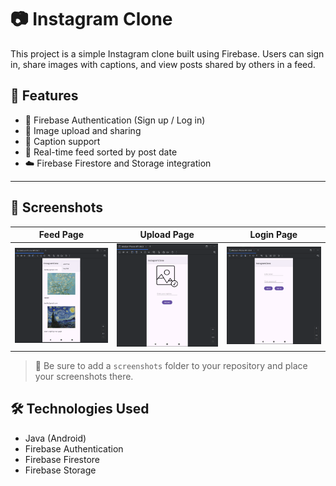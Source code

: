 # 📷 Instagram Clone

This project is a simple Instagram clone built using Firebase. Users can sign in, share images with captions, and view posts shared by others in a feed.

## 🚀 Features

- 🔐 Firebase Authentication (Sign up / Log in)
- 📸 Image upload and sharing
- 📝 Caption support
- 📰 Real-time feed sorted by post date
- ☁️ Firebase Firestore and Storage integration

---

## 📱 Screenshots

Feed Page | Upload Page | Login Page
:-------------------------:|:-------------------------:|:-------------------------:
![Feed Screenshot](screenshots/feed.png) | ![Upload Screenshot](screenshots/upload.png) | ![Login Screenshot](screenshots/login.png)

> 📁 Be sure to add a `screenshots` folder to your repository and place your screenshots there.




## 🛠 Technologies Used

- Java (Android)
- Firebase Authentication
- Firebase Firestore
- Firebase Storage

